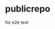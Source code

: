# publicrepo
for e2e test










































































































































































































































































































































































































































































































































































































































































































































































































































































































































































